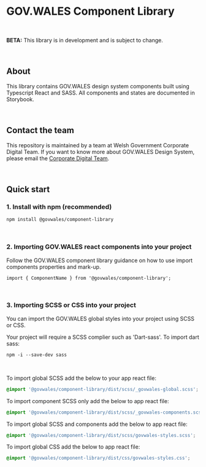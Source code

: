 # GOV.WALES Component Library

&nbsp;

**BETA:** This library is in development and is subject to change.

&nbsp;

## About

This library contains GOV.WALES design system components built using Typescript React and SASS.
All components and states are documented in Storybook.

&nbsp;

## Contact the team

This repository is maintained by a team at Welsh Government Corporate Digital Team. If you want to know more about GOV.WALES Design System, please email the [Corporate Digital Team](mailto:digital@gov.wales).

&nbsp;

## Quick start

### 1. Install with npm (recommended)

`npm install @govwales/component-library`

&nbsp;

### 2. Importing GOV.WALES react components into your project

Follow the GOV.WALES component library guidance on how to use import components properties and mark-up.

`import { ComponentName } from '@govwales/component-library';`

&nbsp;

### 3. Importing SCSS or CSS into your project

You can import the GOV.WALES global styles into your
project using SCSS or CSS.

Your project will require a SCSS complier such as 'Dart-sass'.
To import dart sass:

`npm -i --save-dev sass`

&nbsp;

To import global SCSS add the below to your app react file:

```scss
@import '@govwales/component-library/dist/scss/_govwales-global.scss';
```

To import component SCSS only add the below to app react file:

```scss
@import '@govwales/component-library/dist/scss/_govwales-components.scss';
```

To import global SCSS and components add the below to app react file:

```scss
@import '@govwales/component-library/dist/scss/govwales-styles.scss';
```

To import global CSS add the below to app react file:

```scss
@import '@govwales/component-library/dist/css/govwales-styles.css';
```
